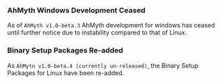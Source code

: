 ### AhMyth Windows Development Ceased

As of `AhMyth v1.0-beta.3` AhMyth development for windows has ceased 
until further notice due to instability compared to that of Linux.

### Binary Setup Packages Re-added

As `AhMytn v1.0-beta.4 (currently un-released)`, the 
Binary Setup Packages for Linux have been re-added.
